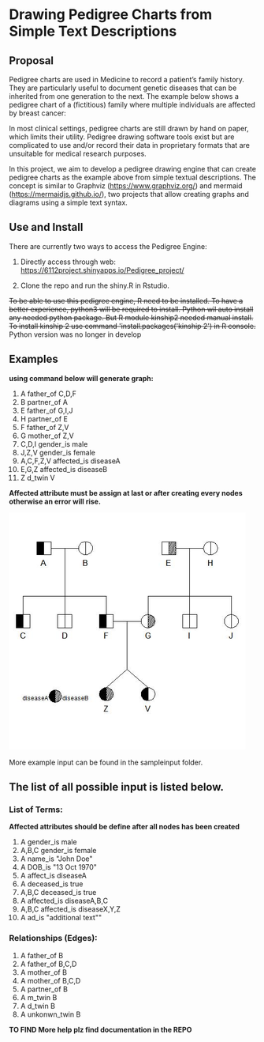 # Drawing Pedigree Charts from Simple Text Descriptions

## Proposal
Pedigree charts are used in Medicine to record a patient’s family history. They are particularly useful to document genetic diseases that can be inherited from one generation to the next. The example below shows a pedigree chart of a (fictitious) family where multiple individuals are affected by breast cancer:

In most clinical settings, pedigree charts are still drawn by hand on paper, which limits their utility. Pedigree drawing software tools exist but are complicated to use and/or record their data in proprietary formats that are unsuitable for medical research purposes.

In this project, we aim to develop a pedigree drawing engine that can create pedigree charts as the example above from simple textual descriptions. The concept is similar to Graphviz (https://www.graphviz.org/) and mermaid (https://mermaidjs.github.io/), two projects that allow creating graphs and diagrams using a simple text syntax.

## Use and Install
There are currently two ways to access the Pedigree Engine:
1. Directly access through web:
    https://6112project.shinyapps.io/Pedigree_project/


2. Clone the repo and run the shiny.R in Rstudio.


~~To be able to use this pedigree engine, R need to be installed. To have a better experience, python3 will be required to install. Python wil auto install any needed python package. But R module kinship2 needed manual install. To install kinship 2 use command 'install.packages('kinship 2') in R console.~~
Python version was no longer in develop

## Examples
**using command below will generate graph:**
1. A father_of C,D,F
2. B partner_of A
3. E father_of G,I,J
4. H partner_of E
5. F father_of Z,V
6. G mother_of Z,V
7. C,D,I gender_is male
8. J,Z,V gender_is female
9. A,C,F,Z,V affected_is diseaseA
10. E,G,Z affected_is diseaseB
11. Z d_twin V

**Affected attribute must be assign at last or after creating every nodes otherwise an error will rise.**


![alt text](https://github.com/cloudyaaron/6112project/blob/master/src/example.jpg "Example pedigree graph")

More example input can be found in the sampleinput folder.

## The list of all possible input is listed below.
### List of Terms:

**Affected attributes should be define after all nodes has been created**

1. A gender_is male
2. A,B,C gender_is female
3. A name_is "John Doe"
4. A DOB_is "13 Oct 1970"
5. A affect_is diseaseA
6. A deceased_is true
7. A,B,C deceased_is true
8. A affected_is diseaseA,B,C
9. A,B,C affected_is diseaseX,Y,Z
10. A ad_is "additional text""

### Relationships (Edges):
1. A father_of B
2. A father_of B,C,D
3. A mother_of B
4. A mother_of B,C,D
5. A partner_of B
6. A m_twin B
7. A d_twin B
8. A unkonwn_twin B

**TO FIND More help plz find documentation in the REPO**


